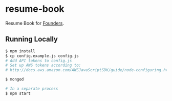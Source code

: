 resume-book
===========

Resume Book for [Founders](http://founders.illinois.edu/). <!--Available [here](http://founders.illinois.edu/resume-book/).-->

## Running Locally
```sh
$ npm install
$ cp config.example.js config.js
# Add API tokens to config.js
# Set up AWS tokens according to: 
# http://docs.aws.amazon.com/AWSJavaScriptSDK/guide/node-configuring.html

$ mongod

# In a separate process
$ npm start
```
